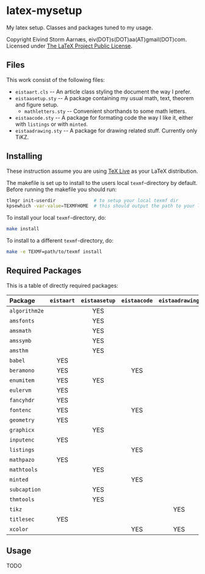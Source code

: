 latex-mysetup
=============

My latex setup. Classes and packages tuned to my usage.

Copyright Eivind Storm Aarnæs, eiv(DOT)s(DOT)aa(AT)gmail(DOT)com.  
Licensed under [The LaTeX Project Public License](http://latex-project.org/lppl/).

Files
-----

This work consist of the following files:

 * `eistaart.cls` -- An article class styling the document the way I prefer.
 * `eistaasetup.sty` -- A package containing my usual math, text, theorem and figure setup.
   * `mathletters.sty` -- Convenient shorthands to some math letters.
 * `eistaacode.sty` -- A package for formating code the way I like it, either with `listings` or
   with `minted`.
 * `eistaadrawing.sty` -- A package for drawing related stuff. Currently only TiKZ.

Installing
----------

These instruction assume you are using [TeX Live](https://www.tug.org/texlive/) as your LaTeX
distribution.

The makefile is set up to install to the users local `texmf`-directory by default. Before running
the makefile you should run:

```bash
tlmgr init-userdir              # to setup your local texmf dir
kpsewhich -var-value=TEXMFHOME  # this should output the path to your local texmf dir
```

To install your local `texmf`-directory, do:

```bash
make install
```

To install to a different `texmf`-directory, do:

```bash
make -e TEXMF=path/to/texmf install
```

Required Packages
-----------------

This is a table of directly required packages:

| Package         | `eistaart`      | `eistaasetup`   | `eistaacode`    | `eistaadrawing` |
|:--------------- |:---------------:|:---------------:|:---------------:|:---------------:|
| `algorithm2e`   |                 | YES             |                 |                 |
| `amsfonts`      |                 | YES             |                 |                 |
| `amsmath`       |                 | YES             |                 |                 |
| `amssymb`       |                 | YES             |                 |                 |
| `amsthm`        |                 | YES             |                 |                 |
| `babel`         | YES             |                 |                 |                 |
| `beramono`      | YES             |                 | YES             |                 |
| `enumitem`      | YES             | YES             |                 |                 |
| `eulervm`       | YES             |                 |                 |                 |
| `fancyhdr`      | YES             |                 |                 |                 |
| `fontenc`       | YES             |                 | YES             |                 |
| `geometry`      | YES             |                 |                 |                 |
| `graphicx`      |                 | YES             |                 |                 |
| `inputenc`      | YES             |                 |                 |                 |
| `listings`      |                 |                 | YES             |                 |
| `mathpazo`      | YES             |                 |                 |                 |
| `mathtools`     |                 | YES             |                 |                 |
| `minted`        |                 |                 | YES             |                 |
| `subcaption`    |                 | YES             |                 |                 |
| `thmtools`      |                 | YES             |                 |                 |
| `tikz`          |                 |                 |                 | YES             |
| `titlesec`      | YES             |                 |                 |                 |
| `xcolor`        |                 |                 | YES             | YES             |

Usage
-----

TODO

